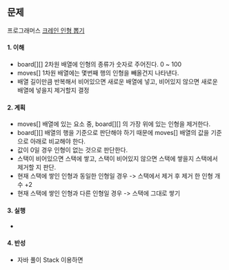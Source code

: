 ## 문제

프로그래머스 [크레인 인형 뽑기](https://school.programmers.co.kr/learn/courses/30/lessons/64061?language=java)

#### 1. 이해

- board[][] 2차원 배열에 인형의 종류가 숫자로 주어진다. 0 ~ 100
- moves[] 1차원 배열에는 몇번째 행의 인형을 빼올건지 나타낸다.
- 배열 길이만큼 반복해서 비어있으면 새로운 배열에 넣고, 비어있지 않으면 새로운 배열에 넣을지 제거할지 결정

#### 2. 계획

- moves[] 배열에 있는 요소 중, board[][] 의 가장 위에 있는 인형을 제거한다.
- board[][] 배열의 행을 기준으로 판단해야 하기 때문에 moves[] 배열의 값을 기준으로 아래로 비교해야 한다.
- 값이 0일 경우 인형이 없는 것으로 판단한다.
- 스택이 비어있으면 스택에 쌓고, 스택이 비어있지 않으면 스택에 쌓을지 스택에서 제거할 지 판단.
- 현재 스택에 쌓인 인형과 동일한 인형일 경우 -> 스택에서 제거 후 제거 한 인형 개수 +2
- 현재 스택에 쌓인 인형과 다른 인형일 경우 -> 스택에 그대로 쌓기

#### 3. 실행
- 

#### 4. 반성

- 자바 풀이
  Stack 이용하면 
